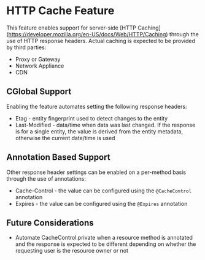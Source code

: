 # HTTP Cache Feature

This feature enables support for server-side [HTTP Caching] (https://developer.mozilla.org/en-US/docs/Web/HTTP/Caching) 
through the use of HTTP response headers.
Actual caching is expected to be provided by third parties:
* Proxy or Gateway
* Network Appliance
* CDN

## CGlobal Support
Enabling the feature automates setting the following response headers:
* Etag - entity fingerprint used to detect changes to the entity
* Last-Modified - data/time when data was last changed. If the response is for a single entity, the value is derived from the entity metadata, otherwise the current date/time is used

## Annotation Based Support
Other response header settings can be enabled on a per-method basis through the use of annotations:
* Cache-Control - the value can be configured using the `@CacheControl` annotation
* Expires - the value can be configured using the `@Expires` annotation

## Future Considerations

* Automate CacheControl.private when a resource method is annotated and the response is expected to be different depending on whether the requesting user is the resource owner or not
